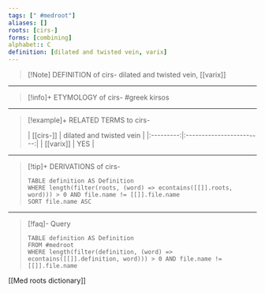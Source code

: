 ```yaml
---
tags: [" #medroot"]
aliases: []
roots: [cirs-]
forms: [combining]
alphabet:: C
definition: [dilated and twisted vein, varix]
---
```

>[!Note] DEFINITION of cirs-
>dilated and twisted vein, [[varix]]
_____
>[!info]+ ETYMOLOGY of cirs-
> #greek kirsos
_____
>[!example]+ RELATED TERMS to cirs-
>
>| [[cirs-]] | dilated and twisted vein |
|:---------:|:------------------------:|
| [[varix]] |           YES            |
_____
>[!tip]+ DERIVATIONS of cirs-
>```dataview
>TABLE definition AS Definition 
>WHERE length(filter(roots, (word) => econtains([[]].roots, word))) > 0 AND file.name != [[]].file.name
>SORT file.name ASC
>```
_____
>[!faq]- Query
>
>```dataview
>TABLE definition AS Definition
>FROM #medroot
>WHERE length(filter(definition, (word) => econtains([[]].definition, word))) > 0 AND file.name != [[]].file.name
>```

[[Med roots dictionary]]